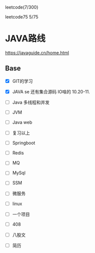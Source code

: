 leetcode(7/300)

leetcode75   5/75

# JAVA路线 

https://javaguide.cn/home.html

## Base

- [x] GIT的学习 
- [x] JAVA se  还有集合源码 IO啥的 10.20-11.
- [ ] Java 多线程和并发  
- [ ] JVM   
- [ ] Java web
- [ ] 复习以上
- [ ] Springboot
- [ ] Redis
- [ ] MQ
- [ ] MySql
- [ ] SSM
- [ ] 微服务
- [ ] linux
- [ ] 一个项目
- [ ] 408
- [ ] 八股文
- [ ] 简历

